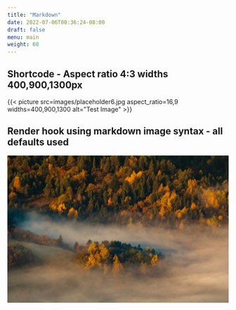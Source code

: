 ```yaml
---
title: "Markdown"
date: 2022-07-06T00:36:24-08:00
draft: false
menu: main
weight: 60
---
```


## Shortcode - Aspect ratio 4:3 widths 400,900,1300px

{{< picture src=images/placeholder6.jpg aspect_ratio=16,9  widths=400,900,1300 alt="Test Image" >}}

## Render hook using markdown image syntax - all defaults used

![Image ALT text](images/placeholder5.jpg "Image TITLE text")
